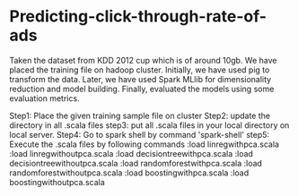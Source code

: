 # Predicting-click-through-rate-of-ads
Taken the dataset from KDD 2012 cup which is of around 10gb. We have placed the training file on hadoop cluster.  Initially, we have used pig to transform the data. Later, we have used Spark MLlib for dimensionality reduction and model building. Finally, evaluated the models using some evaluation metrics.

Step1: Place the given training sample file on cluster 
Step2: update the directory in all .scala files 
step3: put all .scala files in your local directory on local server.
Step4: Go to spark shell by command 'spark-shell'
step5: Execute the .scala files by following commands
:load linregwithpca.scala
:load linregwithoutpca.scala
:load decisiontreewithpca.scala
:load decisiontreewithoutpca.scala
:load randomforestwithpca.scala
:load randomforestwithoutpca.scala
:load boostingwithpca.scala
:load boostingwithoutpca.scala

